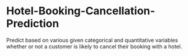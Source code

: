 # Hotel-Booking-Cancellation-Prediction
Predict based on various given categorical and quantitative variables whether or not a customer is likely to cancel their booking with a hotel.
